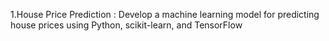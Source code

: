  1.House Price Prediction :
 Develop a machine learning model for predicting house prices using Python, scikit-learn, and TensorFlow
